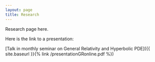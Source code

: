 ```yaml
---
layout: page
title: Research
---
```


Research page here.

Here is the link to a presentation:

[Talk in monthly seminar on General Relativity and Hyperbolic PDE]({{ site.baseurl }}{% link /presentationGRonline.pdf %})